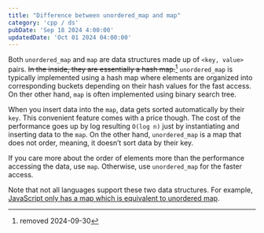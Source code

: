 ```yaml
---
title: "Difference between unordered_map and map"
category: 'cpp / ds'
pubDate: 'Sep 18 2024 4:00:00'
updatedDate: 'Oct 01 2024 04:00:00'
---
```


Both `unordered_map` and `map` are data structures made up of `<key, value>` pairs. ~~In the inside, they are essentially a hash map.~~[^1] `unordered_map` is typically implemented using a hash map where elements are organized into corresponding buckets depending on their hash values for the fast access. On ther other hand, `map` is often implemented using binary search tree.

When you insert data into the `map`, data gets sorted automatically by their `key`. This convenient feature comes with a price though. The cost of the performance goes up by log resulting `O(log n)` just by instantiating and inserting data to the `map`. On the other hand, `unordered_map` is a map that does not order, meaning, it doesn’t sort data by their key. 

If you care more about the order of elements more than the performance accessing the data, use `map`. Otherwise, use `unordered_map` for the faster access.


Note that not all languages support these two data structures. For example, [JavaScript only has a map which is equivalent to unordered map](/note/javascript-only-has-a-map-which-is-equivalent-to-unordered_map).

[^1]: removed 2024-09-30